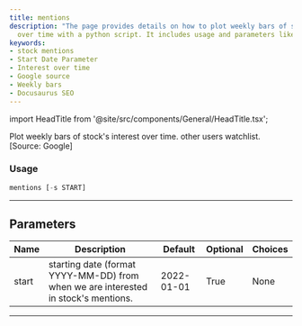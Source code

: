 ```yaml
---
title: mentions
description: "The page provides details on how to plot weekly bars of stock's interest"
  over time with a python script. It includes usage and parameters like start date.
keywords:
- stock mentions
- Start Date Parameter
- Interest over time
- Google source
- Weekly bars
- Docusaurus SEO
---
```


import HeadTitle from '@site/src/components/General/HeadTitle.tsx';

<HeadTitle title="stocks/ba/mentions - Reference | OpenBB Terminal Docs" />

Plot weekly bars of stock's interest over time. other users watchlist. [Source: Google]

### Usage

```python
mentions [-s START]
```

---

## Parameters

| Name | Description | Default | Optional | Choices |
| ---- | ----------- | ------- | -------- | ------- |
| start | starting date (format YYYY-MM-DD) from when we are interested in stock's mentions. | 2022-01-01 | True | None |

---
